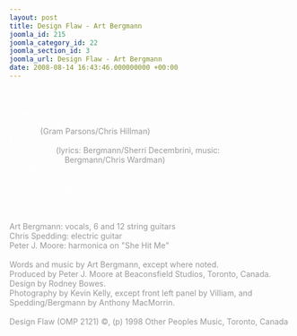 ```yaml
---
layout: post
title: Design Flaw - Art Bergmann
joomla_id: 215
joomla_category_id: 22
joomla_section_id: 3
joomla_url: Design Flaw - Art Bergmann
date: 2008-08-14 16:43:46.000000000 +00:00
---
```

<span style="color: #999999"><span style="color: #ffffff">Our Little Secret<br />
Crawl With Me<br />
Please Don't Be Late<br />
Hospital Song<br />
Sin City</span> (Gram Parsons/Chris Hillman)<br />
<span style="color: #ffffff">Faithlessly Yours<br />
Buried Alive</span> (lyrics: Bergmann/Sherri Decembrini, music: <br />
&nbsp;&nbsp;&nbsp;&nbsp;&nbsp;&nbsp;&nbsp;&nbsp;&nbsp;&nbsp;&nbsp;&nbsp;&nbsp;&nbsp;&nbsp;&nbsp;&nbsp;&nbsp;&nbsp;&nbsp;&nbsp;&nbsp;&nbsp;&nbsp; Bergmann/Chris Wardman)<br />
<span style="color: #ffffff">She Hit Me<br />
More Blue Shock<br />
If She Could Sing<br />
Dive<br />
Hungout To Dry</span><br />
<br />
Art Bergmann: vocals, 6 and 12 string guitars<br />
Chris Spedding: electric guitar<br />
Peter J. Moore: harmonica on &quot;She Hit Me&quot;<br />
<br />
Words and music by Art Bergmann, except where noted.<br />
Produced by Peter J. Moore at Beaconsfield Studios, Toronto, Canada.<br />
Design by Rodney Bowes.<br />
Photography by Kevin Kelly, except front left panel by Villiam, and Spedding/Bergmann by Anthony MacMorrin.<br />
<br />
Design Flaw (OMP 2121) &copy;, (p) 1998 Other Peoples Music, Toronto, Canada<br />
<!--StartFragment-->
<p class="MsoNormal">
<!--StartFragment-->
</p>
</span><br />
<br />
<br />
